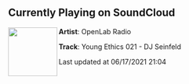 ## Currently Playing on SoundCloud

[<img align="left" width="100" src="https://i1.sndcdn.com/artworks-g0uXu1ov1VK9yFya-jeArqg-t500x500.jpg">](https://soundcloud.com/openlabradio/youngethics-june-2021)

**Artist**: OpenLab Radio 

**Track**: Young Ethics 021 - DJ Seinfeld

Last updated at 06/17/2021 21:04
